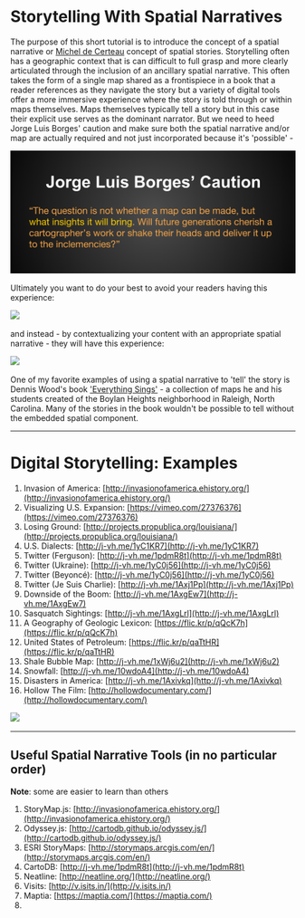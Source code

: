 # **Storytelling With Spatial Narratives**

The purpose of this short tutorial is to introduce the concept of a spatial narrative or [Michel de Certeau](https://github.com/vanhoesenj/MSFS15-Digital-Stories/raw/master/certeau.pdf) concept of spatial stories. Storytelling often has a geographic context that is can difficult to full grasp and more clearly articulated through the inclusion of an ancillary spatial narrative. This often takes the form of a single map shared as a frontispiece in a book that a reader references as they navigate the story but a variety of digital tools offer a more immersive experience where the story is told through or within maps themselves. Maps themselves typically tell a story but in this case their explicit use serves as the dominant narrator. But we need to heed Jorge Luis Borges' caution and make sure both the spatial narrative and/or map are actually required and not just incorporated because it's 'possible' -

![](https://raw.githubusercontent.com/vanhoesenj/MSFS15-Digital-Stories/master/Borges.png)

Ultimately you want to do your best to avoid your readers having this experience:

![](http://media.giphy.com/media/og1j2W8BkkaAw/giphy.gif) 

and instead - by contextualizing your content with an appropriate spatial narrative - they will have this experience:

![](http://media.giphy.com/media/1unWthRtNnzkA/giphy.gif) 

One of my favorite examples of using a spatial narrative to 'tell' the story is Dennis Wood's book ['Everything Sings'](http://sigliopress.com/book/everything-sings/) - a collection of maps he and his students created of the Boylan Heights neighborhood in Raleigh, North Carolina. Many of the stories in the book wouldn't be possible to tell without the embedded spatial component.

***
# **Digital Storytelling: Examples**

1. Invasion of America: [http://invasionofamerica.ehistory.org/](http://invasionofamerica.ehistory.org/) 
2. Visualizing U.S. Expansion: [https://vimeo.com/27376376](https://vimeo.com/27376376) 
3. Losing Ground:  [http://projects.propublica.org/louisiana/](http://projects.propublica.org/louisiana/) 
4. U.S. Dialects: [http://j-vh.me/1yC1KR7](http://j-vh.me/1yC1KR7)
5. Twitter (Ferguson): [http://j-vh.me/1pdmR8t](http://j-vh.me/1pdmR8t)
6. Twitter (Ukraine): [http://j-vh.me/1yC0j56](http://j-vh.me/1yC0j56)
7. Twitter (Beyoncé): [http://j-vh.me/1yC0j56](http://j-vh.me/1yC0j56)
8. Twitter (Je Suis Charlie): [http://j-vh.me/1Axj1Pp](http://j-vh.me/1Axj1Pp)
9. Downside of the Boom: [http://j-vh.me/1AxgEw7](http://j-vh.me/1AxgEw7)
10. Sasquatch Sightings: [http://j-vh.me/1AxgLrl](http://j-vh.me/1AxgLrl)
11. A Geography of Geologic Lexicon: [https://flic.kr/p/qQcK7h](https://flic.kr/p/qQcK7h)
12. United States of Petroleum: [https://flic.kr/p/qaTtHR](https://flic.kr/p/qaTtHR)
13. Shale Bubble Map: [http://j-vh.me/1xWj6u2](http://j-vh.me/1xWj6u2)
14. Snowfall: [http://j-vh.me/10wdoA4](http://j-vh.me/10wdoA4)
15. Disasters in America: [http://j-vh.me/1Axivkq](http://j-vh.me/1Axivkq)
16. Hollow The Film: [http://hollowdocumentary.com/](http://hollowdocumentary.com/)


![](https://raw.githubusercontent.com/vanhoesenj/GDAL-VCGI/master/Images/geology.png)

****
## **Useful Spatial Narrative Tools (in no particular order)**
**Note**: some are easier to learn than others
  
1. StoryMap.js: [http://invasionofamerica.ehistory.org/](http://invasionofamerica.ehistory.org/) 
2. Odyssey.js: [http://cartodb.github.io/odyssey.js/](http://cartodb.github.io/odyssey.js/) 
3. ESRI StoryMaps:  [http://storymaps.arcgis.com/en/](http://storymaps.arcgis.com/en/) 
4. CartoDB: [http://j-vh.me/1pdmR8t](http://j-vh.me/1pdmR8t)
5. Neatline: [http://neatline.org/](http://neatline.org/)
6. Visits: [http://v.isits.in/](http://v.isits.in/)
7. Maptia: [https://maptia.com/](https://maptia.com/)
8. 
